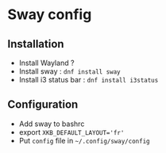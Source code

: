 # Sway config

## Installation

* Install Wayland ?
* Install sway : `dnf install sway`
* Install i3 status bar : `dnf install i3status`

## Configuration

* Add sway to bashrc
* export `XKB_DEFAULT_LAYOUT='fr'`
* Put `config` file in `~/.config/sway/config`
